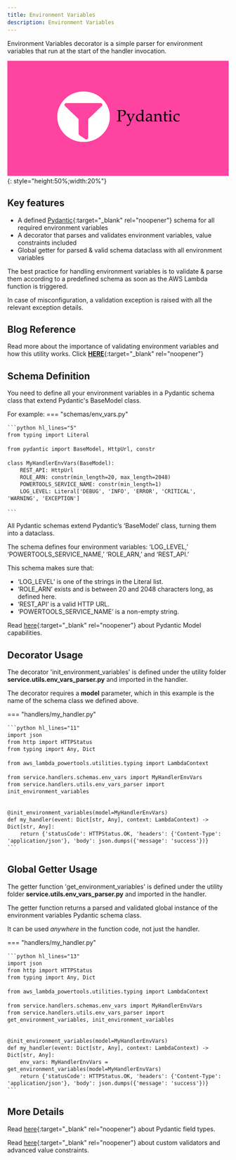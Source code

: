 ```yaml
---
title: Environment Variables
description: Environment Variables
---
```

Environment Variables decorator is a simple parser for environment variables that run at the start of the handler invocation.

![Environment Variables](../media/pydantic.png){: style="height:50%;width:20%"}

## **Key features**
* A defined [Pydantic](https://pydantic-docs.helpmanual.io/){:target="_blank" rel="noopener"} schema for all required environment variables
* A decorator that parses and validates environment variables, value constraints included
* Global getter for parsed & valid schema dataclass with all environment variables



The best practice for handling environment variables is to validate & parse them according to a predefined schema as soon as the AWS Lambda function is triggered.

In case of misconfiguration, a validation exception is raised with all the relevant exception details.


## **Blog Reference**
Read more about the importance of validating environment variables and how this utility works. Click [**HERE**](https://www.ranthebuilder.cloud/post/aws-lambda-cookbook-environment-variables){:target="_blank" rel="noopener"}


## **Schema Definition**

You need to define all your environment variables in a Pydantic schema class that extend Pydantic's BaseModel class.

For example:
=== "schemas/env_vars.py"

    ```python hl_lines="5"
    from typing import Literal

    from pydantic import BaseModel, HttpUrl, constr

    class MyHandlerEnvVars(BaseModel):
        REST_API: HttpUrl
        ROLE_ARN: constr(min_length=20, max_length=2048)
        POWERTOOLS_SERVICE_NAME: constr(min_length=1)
        LOG_LEVEL: Literal['DEBUG', 'INFO', 'ERROR', 'CRITICAL', 'WARNING', 'EXCEPTION']

    ```

All Pydantic schemas extend Pydantic’s ‘BaseModel’ class, turning them into a dataclass.

The schema defines four environment variables: ‘LOG_LEVEL,’ ‘POWERTOOLS_SERVICE_NAME,’ ‘ROLE_ARN,’ and ‘REST_API.’

This schema makes sure that:

- ‘LOG_LEVEL’ is one of the strings in the Literal list.
- ‘ROLE_ARN’ exists and is between 20 and 2048 characters long, as defined here.
- ‘REST_API’ is a valid HTTP URL.
- ‘POWERTOOLS_SERVICE_NAME’ is a non-empty string.

Read [here](https://pydantic-docs.helpmanual.io/usage/models/){:target="_blank" rel="noopener"} about Pydantic Model capabilities.

## **Decorator Usage**
The decorator 'init_environment_variables' is defined under the utility folder **service.utils.env_vars_parser.py** and imported in the handler.

The decorator requires a **model** parameter, which in this example is the name of the schema class we defined above.

=== "handlers/my_handler.py"

    ```python hl_lines="11"
    import json
    from http import HTTPStatus
    from typing import Any, Dict

    from aws_lambda_powertools.utilities.typing import LambdaContext

    from service.handlers.schemas.env_vars import MyHandlerEnvVars
    from service.handlers.utils.env_vars_parser import init_environment_variables


    @init_environment_variables(model=MyHandlerEnvVars)
    def my_handler(event: Dict[str, Any], context: LambdaContext) -> Dict[str, Any]:
        return {'statusCode': HTTPStatus.OK, 'headers': {'Content-Type': 'application/json'}, 'body': json.dumps({'message': 'success'})}
    ```

## **Global Getter Usage**
The getter function 'get_environment_variables' is defined under the utility folder **service.utils.env_vars_parser.py** and imported in the handler.

The getter function returns a parsed and validated global instance of the environment variables Pydantic schema class.

It can be used *anywhere* in the function code, not just the handler.

=== "handlers/my_handler.py"

    ```python hl_lines="13"
    import json
    from http import HTTPStatus
    from typing import Any, Dict

    from aws_lambda_powertools.utilities.typing import LambdaContext

    from service.handlers.schemas.env_vars import MyHandlerEnvVars
    from service.handlers.utils.env_vars_parser import get_environment_variables, init_environment_variables


    @init_environment_variables(model=MyHandlerEnvVars)
    def my_handler(event: Dict[str, Any], context: LambdaContext) -> Dict[str, Any]:
        env_vars: MyHandlerEnvVars = get_environment_variables(model=MyHandlerEnvVars)
        return {'statusCode': HTTPStatus.OK, 'headers': {'Content-Type': 'application/json'}, 'body': json.dumps({'message': 'success'})}
    ```



## **More Details**

Read [here](https://pydantic-docs.helpmanual.io/usage/types/){:target="_blank" rel="noopener"} about Pydantic field types.

Read [here](https://pydantic-docs.helpmanual.io/usage/validators/){:target="_blank" rel="noopener"} about custom validators and advanced value constraints.
